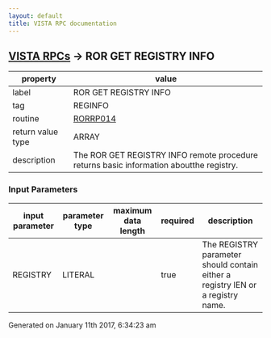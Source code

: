 ```yaml
---
layout: default
title: VISTA RPC documentation
---
```




## [VISTA RPCs](TableOfContent.md) &#8594; ROR GET REGISTRY INFO 

 property | value 
--- | --- 
 label | ROR GET REGISTRY INFO
 tag | REGINFO
 routine | [RORRP014](http://code.osehra.org/dox/Routine_RORRP014_source.html)
 return value type | ARRAY
 description | The ROR GET REGISTRY INFO remote procedure returns basic information aboutthe registry.

### Input Parameters

| input parameter | parameter type | maximum data length | required | description | 
| --- | --- | --- | --- | --- | 
| REGISTRY | LITERAL |  | true | The REGISTRY parameter should contain either a registry IEN or a registry name. | 




Generated on January 11th 2017, 6:34:23 am